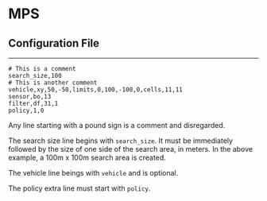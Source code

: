 # MPS

## Configuration File
---------------------
```
# This is a comment
search_size,100
# This is another comment
vehicle,xy,50,-50,limits,0,100,-100,0,cells,11,11
sensor,bo,13
filter,df,31,1
policy,1,0
```
Any line starting with a pound sign is a comment and disregarded.

The search size line begins with `search_size`.
It must be immediately followed by the size of one side of the search area, in meters.
In the above example, a 100m x 100m search area is created.

The vehicle line beings with `vehicle` and is optional.

The policy extra line must start with `policy`.
